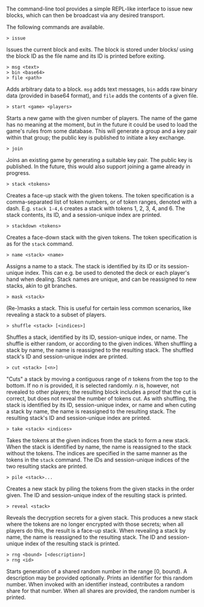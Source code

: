 The command-line tool provides a simple REPL-like interface to issue new blocks,
which can then be broadcast via any desired transport.

The following commands are available.

    > issue

Issues the current block and exits. The block is stored under blocks/ using the
block ID as the file name and its ID is printed before exiting.

    > msg <text>
    > bin <base64>
    > file <path>

Adds arbitrary data to a block. `msg` adds text messages, `bin` adds raw binary
data (provided in base64 format), and `file` adds the contents of a given file.

    > start <game> <players>

Starts a new game with the given number of players. The name of the game has no
meaning at the moment, but in the future it could be used to load the game's
rules from some database. This will generate a group and a key pair within that
group; the public key is published to initiate a key exchange.

    > join

Joins an existing game by generating a suitable key pair. The public key is
published. In the future, this would also support joining a game already in
progress.

    > stack <tokens>

Creates a face-up stack with the given tokens. The token specification is a
comma-separated list of token numbers, or of token ranges, denoted with a dash.
E.g. `stack 1-4,6` creates a stack with tokens 1, 2, 3, 4, and 6. The stack
contents, its ID, and a session-unique index are printed.

    > stackdown <tokens>

Creates a face-down stack with the given tokens. The token specification is as
for the `stack` command.

    > name <stack> <name>

Assigns a name to a stack. The stack is identified by its ID or its
session-unique index. This can e.g. be used to denoted the deck or each player's
hand when dealing. Stack names are unique, and can be reassigned to new stacks,
akin to git branches.

    > mask <stack>

(Re-)masks a stack. This is useful for certain less common scenarios, like
revealing a stack to a subset of players.

    > shuffle <stack> [<indices>]

Shuffles a stack, identified by its ID, session-unique index, or name. The
shuffle is either random, or according to the given indices. When shuffling a
stack by name, the name is reassigned to the resulting stack. The shuffled
stack's ID and session-unique index are printed.

    > cut <stack> [<n>]

"Cuts" a stack by moving a contiguous range of *n* tokens from the top to the
bottom. If no *n* is provided, it is selected randomly. *n* is, however, not
revealed to other players; the resulting block includes a proof that the cut is
correct, but does not reveal the number of tokens cut. As with shuffling, the
stack is identified by its ID, session-unique index, or name and when cuting a
stack by name, the name is reassigned to the resulting stack. The resulting
stack's ID and session-unique index are printed.

    > take <stack> <indices>

Takes the tokens at the given indices from the stack to form a new stack. When
the stack is identified by name, the name is reassigned to the stack without the
tokens. The indices are specified in the same manner as the tokens in the
`stack` command. The IDs and session-unique indices of the two resulting stacks
are printed.

    > pile <stack>...

Creates a new stack by piling the tokens from the given stacks in the order
given. The ID and session-unique index of the resulting stack is printed.

    > reveal <stack>

Reveals the decryption secrets for a given stack. This produces a new stack
where the tokens are no longer encrypted with those secrets; when all players do
this, the result is a face-up stack. When revealing a stack by name, the name is
reassigned to the resulting stack. The ID and session-unique index of the
resulting stack is printed.

    > rng <bound> [<description>]
    > rng <id>

Starts generation of a shared random number in the range [0, bound). A
description may be provided optionally. Prints an identifier for this random
number. When invoked with an identifier instead, contributes a random share
for that number. When all shares are provided, the random number is printed.

